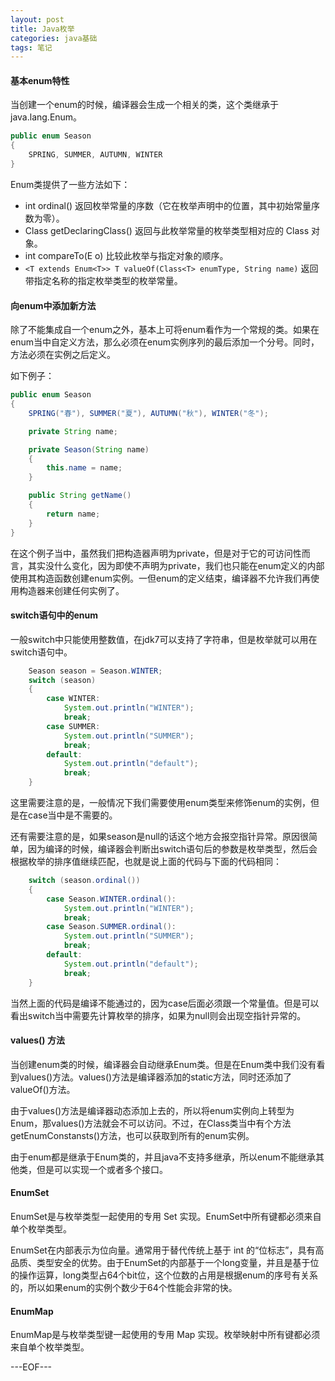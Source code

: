 ```yaml
---
layout: post
title: Java枚举
categories: java基础
tags: 笔记
---
```


#### 基本enum特性

当创建一个enum的时候，编译器会生成一个相关的类，这个类继承于java.lang.Enum。

```java
public enum Season
{
    SPRING, SUMMER, AUTUMN, WINTER
}
```

Enum类提供了一些方法如下：

- int ordinal() 返回枚举常量的序数（它在枚举声明中的位置，其中初始常量序数为零）。
- Class<E> getDeclaringClass() 返回与此枚举常量的枚举类型相对应的 Class 对象。
- int compareTo(E o) 比较此枚举与指定对象的顺序。
- `<T extends Enum<T>> T valueOf(Class<T> enumType, String name)`  返回带指定名称的指定枚举类型的枚举常量。

#### 向enum中添加新方法

除了不能集成自一个enum之外，基本上可将enum看作为一个常规的类。如果在enum当中自定义方法，那么必须在enum实例序列的最后添加一个分号。同时，方法必须在实例之后定义。

如下例子：

```java
public enum Season
{
    SPRING("春"), SUMMER("夏"), AUTUMN("秋"), WINTER("冬");

    private String name;

    private Season(String name)
    {
        this.name = name;
    }

    public String getName()
    {
        return name;
    }
}
```

在这个例子当中，虽然我们把构造器声明为private，但是对于它的可访问性而言，其实没什么变化，因为即使不声明为private，我们也只能在enum定义的内部使用其构造函数创建enum实例。一但enum的定义结束，编译器不允许我们再使用构造器来创建任何实例了。

#### switch语句中的enum

一般switch中只能使用整数值，在jdk7可以支持了字符串，但是枚举就可以用在switch语句中。

```java
    Season season = Season.WINTER;
    switch (season)
    {
        case WINTER:
            System.out.println("WINTER");
            break;
        case SUMMER:
            System.out.println("SUMMER");
            break;
        default:
            System.out.println("default");
            break;
    }
```

这里需要注意的是，一般情况下我们需要使用enum类型来修饰enum的实例，但是在case当中是不需要的。

还有需要注意的是，如果season是null的话这个地方会报空指针异常。原因很简单，因为编译的时候，编译器会判断出switch语句后的参数是枚举类型，然后会根据枚举的排序值继续匹配，也就是说上面的代码与下面的代码相同：

```java
	switch (season.ordinal())
    {
        case Season.WINTER.ordinal():
            System.out.println("WINTER");
            break;
        case Season.SUMMER.ordinal():
            System.out.println("SUMMER");
            break;
        default:
            System.out.println("default");
            break;
    }
```

当然上面的代码是编译不能通过的，因为case后面必须跟一个常量值。但是可以看出switch当中需要先计算枚举的排序，如果为null则会出现空指针异常的。

#### values() 方法

当创建enum类的时候，编译器会自动继承Enum类。但是在Enum类中我们没有看到values()方法。values()方法是编译器添加的static方法，同时还添加了valueOf()方法。

由于values()方法是编译器动态添加上去的，所以将enum实例向上转型为Enum，那values()方法就会不可以访问。不过，在Class类当中有个方法getEnumConstansts()方法，也可以获取到所有的enum实例。

由于enum都是继承于Enum类的，并且java不支持多继承，所以enum不能继承其他类，但是可以实现一个或者多个接口。


#### EnumSet

EnumSet是与枚举类型一起使用的专用 Set 实现。EnumSet中所有键都必须来自单个枚举类型。

EnumSet在内部表示为位向量。通常用于替代传统上基于 int 的“位标志”，具有高品质、类型安全的优势。由于EnumSet的内部基于一个long变量，并且是基于位的操作运算，long类型占64个bit位，这个位数的占用是根据enum的序号有关系的，所以如果enum的实例个数少于64个性能会非常的快。

#### EnumMap

EnumMap是与枚举类型键一起使用的专用 Map 实现。枚举映射中所有键都必须来自单个枚举类型。


---EOF---
